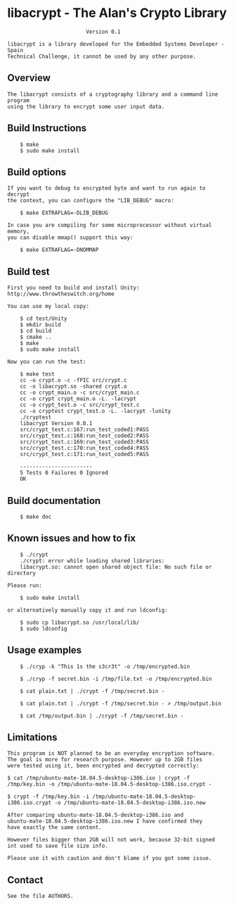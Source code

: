 # libacrypt - The Alan's Crypto Library

                             Version 0.1

    libacrypt is a library developed for the Embedded Systems Developer - Spain
    Technical Challenge, it cannot be used by any other purpose.

## Overview

    The libacrypt consists of a cryptography library and a command line program
    using the library to encrypt some user input data.

## Build Instructions

```
    $ make
    $ sudo make install
```

## Build options

    If you want to debug to encrypted byte and want to run again to decrypt
    the context, you can configure the "LIB_DEBUG" macro:

```
    $ make EXTRAFLAG=-DLIB_DEBUG
```

    In case you are compiling for some microprocessor without virtual memory,
    you can disable mmap() support this way:

```
    $ make EXTRAFLAG=-DNOMMAP
```

## Build test

    First you need to build and install Unity:
    http://www.throwtheswitch.org/home

    You can use my local copy:

```
    $ cd test/Unity
    $ mkdir build
    $ cd build
    $ cmake ..
    $ make
    $ sudo make install
```

    Now you can run the test:

```
    $ make test
    cc -o crypt.o -c -fPIC src/crypt.c
    cc -o libacrypt.so -shared crypt.o
    cc -o crypt_main.o -c src/crypt_main.c 
    cc -o crypt crypt_main.o -L. -lacrypt
    cc -o crypt_test.o -c src/crypt_test.c 
    cc -o cryptest crypt_test.o -L. -lacrypt -lunity
    ./cryptest
    libacrypt Version 0.0.1
    src/crypt_test.c:167:run_test_coded1:PASS
    src/crypt_test.c:168:run_test_coded2:PASS
    src/crypt_test.c:169:run_test_coded3:PASS
    src/crypt_test.c:170:run_test_coded4:PASS
    src/crypt_test.c:171:run_test_coded5:PASS

    -----------------------
    5 Tests 0 Failures 0 Ignored 
    OK
```

## Build documentation

```
    $ make doc
```

## Known issues and how to fix

```
    $ ./crypt
    ./crypt: error while loading shared libraries:
    libacrypt.so: cannot open shared object file: No such file or directory
```
    Please run:
```
    $ sudo make install
```

    or alternatively manually copy it and run ldconfig:
```
    $ sudo cp libacrypt.so /usr/local/lib/
    $ sudo ldconfig
```

## Usage examples

```
    $ ./cryp -k "This 1s the s3cr3t" -o /tmp/encrypted.bin

    $ ./cryp -f secret.bin -i /tmp/file.txt -o /tmp/encrypted.bin

    $ cat plain.txt | ./crypt -f /tmp/secret.bin -

    $ cat plain.txt | ./crypt -f /tmp/secret.bin - > /tmp/output.bin

    $ cat /tmp/output.bin | ./crypt -f /tmp/secret.bin -
```

## Limitations

    This program is NOT planned to be an everyday encryption software.
    The goal is more for research purpose. However up to 2GB files
    were tested using it, been encrypted and decrypted correctly:

    $ cat /tmp/ubuntu-mate-18.04.5-desktop-i386.iso | crypt -f /tmp/key.bin -o /tmp/ubuntu-mate-18.04.5-desktop-i386.iso.crypt -

    $ crypt -f /tmp/key.bin -i /tmp/ubuntu-mate-18.04.5-desktop-i386.iso.crypt -o /tmp/ubuntu-mate-18.04.5-desktop-i386.iso.new 

    After comparing ubuntu-mate-18.04.5-desktop-i386.iso and
    ubuntu-mate-18.04.5-desktop-i386.iso.new I have confirmed they
    have exactly the same content.

    However files bigger than 2GB will not work, because 32-bit signed
    int used to save file size info.

    Please use it with caution and don't blame if you got some issue.

## Contact

    See the file AUTHORS.
